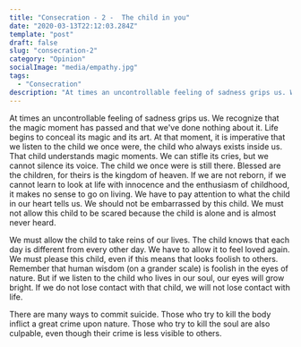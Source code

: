 ```yaml
---
title: "Consecration - 2 -  The child in you"
date: "2020-03-13T22:12:03.284Z"
template: "post"
draft: false
slug: "consecration-2"
category: "Opinion"
socialImage: "media/empathy.jpg"
tags:
  - "Consecration"
description: "At times an uncontrollable feeling of sadness grips us. We recognize that the magic moment has passed and that we've done nothing about it. Life begins to conceal its magic and its art. At that moment, it is imperative that we listen to the child we once were, the child who always exists inside us"
---
```


At times an uncontrollable feeling of sadness grips us. We recognize that the magic moment has passed and that we've done nothing about it. Life begins to conceal its magic and its art. At that moment, it is imperative that we listen to the child we once were, the child who always exists inside us. That child understands magic moments. We can stifle its cries, but we cannot silence its voice. The child we once were is still there. Blessed are the children, for theirs is the kingdom of heaven. If we are not reborn, if we cannot learn to look at life with innocence and the enthusiasm of childhood, it makes no sense to go on living. We have to pay attention to what the child in our heart tells us. We should not be embarrassed by this child. We must not allow this child to be scared because the child is alone and is almost never heard.

We must allow the child to take reins of our lives. The child knows that each day is different from every other day. We have to allow it to feel loved again. We must please this child, even if this means that looks foolish to others. Remember that human wisdom (on a grander scale) is foolish in the eyes of nature. But if we listen to the child who lives in our soul, our eyes will grow bright. If we do not lose contact with that child, we will not lose contact with life.

There are many ways to commit suicide. Those who try to kill the body inflict a great crime upon nature. Those who try to kill the soul are also culpable, even though their crime is less visible to others.
